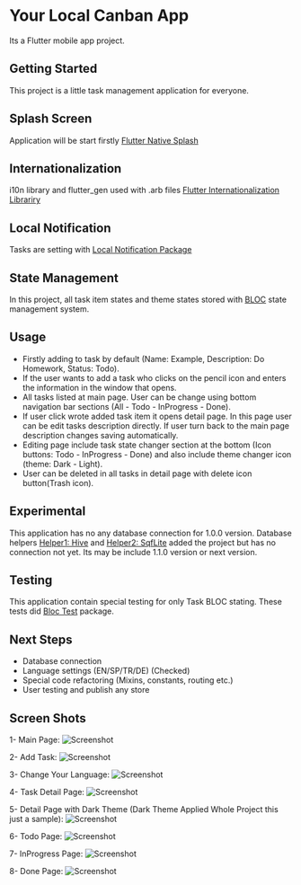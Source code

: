 # Your Local Canban App

Its a Flutter mobile app project.

## Getting Started

This project is a little task management application for everyone.

## Splash Screen

Application will be start firstly [Flutter Native Splash](https://pub.dev/documentation/flutter_native_splash/latest/)

## Internationalization

i10n library and flutter_gen used with .arb files [Flutter Internationalization Librariry](https://docs.flutter.dev/accessibility-and-localization/internationalization)

## Local Notification

Tasks are setting with [Local Notification Package](https://pub.dev/packages/flutter_local_notifications)

## State Management

In this project, all task item states and theme states stored with [BLOC](https://bloclibrary.dev/#/)  state management system.

## Usage

- Firstly adding to task by default (Name: Example, Description: Do Homework, Status: Todo).
- If the user wants to add a task who clicks on the pencil icon and enters the information in the window that opens.
- All tasks listed at main page. User can be change using bottom navigation bar sections (All - Todo - InProgress - Done).
- If user click wrote added task item it opens detail page. In this page user can be edit tasks description directly. If user turn back to the main page description changes saving automatically.
- Editing page include task state changer section at the bottom (Icon buttons: Todo - InProgress - Done) and also include theme changer icon (theme: Dark - Light).
- User can be deleted in all tasks in detail page with delete icon button(Trash icon).

## Experimental

This application has no any database connection for 1.0.0 version. Database helpers [Helper1: Hive](https://pub.dev/documentation/hive/latest/) and [Helper2: SqfLite](https://pub.dev/documentation/sqflite/latest/) added the project but has no connection not yet. Its may be include 1.1.0 version or next version.

## Testing

This application contain special testing for only Task BLOC stating.
These tests did [Bloc Test](https://pub.dev/documentation/bloc_test/latest/) package.

## Next Steps

- Database connection
- Language settings (EN/SP/TR/DE) (Checked)
- Special code refactoring (Mixins, constants, routing etc.)
- User testing and publish any store

## Screen Shots

1- Main Page:
![Screenshot](./assets/screenshots/menu.png)

2- Add Task:
![Screenshot](./assets/screenshots/add%20task.png)

3- Change Your Language:
![Screenshot](./assets/screenshots/change%20language.png)

4- Task Detail Page:
![Screenshot](./assets/screenshots/Edit%20task%20detail.png)

5- Detail Page with Dark Theme (Dark Theme Applied Whole Project this just a sample):
![Screenshot](./assets/screenshots/Detail%20page%20dark%20theme.png)

6- Todo Page:
![Screenshot](./assets/screenshots/Tasks%20in%20the%20todopage.png)

7- InProgress Page:
![Screenshot](./assets/screenshots/Tasks%20in%20the%20inprogresspage.png)

8- Done Page:
![Screenshot](./assets/screenshots/Tasks%20in%20the%20donepage.png)
